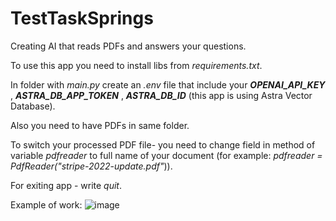 # TestTaskSprings
Creating AI that reads PDFs and answers your questions.


To use this app you need to install libs from *requirements.txt*.


In folder with *main.py* create an *.env* file that include your ***OPENAI_API_KEY*** , ***ASTRA_DB_APP_TOKEN*** , ***ASTRA_DB_ID*** (this app is using Astra Vector Database).

Also you need to have PDFs in same folder.


To switch your processed PDF file- you need to change field in method of variable *pdfreader* to full name of your document (for example: *pdfreader = PdfReader("stripe-2022-update.pdf"*)).


For exiting app - write *quit*.

Example of work:
![image](https://github.com/LiptonAlex/TestTaskSprings/assets/99798521/06f8f4c4-6574-4b85-a320-e42a5a1e20ad)


